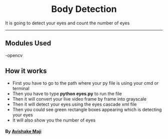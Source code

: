 
<h1 align="center"> Body Detection</h1>
It is going to detect your eyes and count the number of eyes

---------------------------------------------------------------------

## Modules Used
-opencv


## How it works
-  First you have to go to the path where your py file is using your cmd or terminal
-  Then you have to type **python eyes.py** to run the file
- Then it will convert your live video frame by frame into grayscale
- Then it will detect your eyes using the eyes cascade xml file
- Then you could see green rectangle boxes appearing which is detecting your eyes
- It will also show you the number of eyes

#### By [Avishake Maji](https://github.com/Avishake007) 
